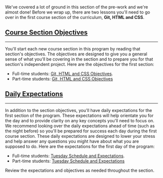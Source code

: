 We've covered a lot of ground in this section of the pre-work and we're almost done! Before we wrap up, there are two lessons you'll need to go over in the first course section of the curriculum, **Git, HTML and CSS**.

## [Course Section Objectives](#course-section-objectives)

---

You'll start each new course section in this program by reading that section's objectives. The objectives are designed to give you a general sense of what you'll be covering in the section and to prepare you for that section's independent project. Here are the objectives for the first section:

* Full-time students: [Git, HTML and CSS Objectives](https://new.learnhowtoprogram.com/lessons/git-html-and-css-objectives).
* Part-time students: [Git, HTML and CSS Objectives](https://new.learnhowtoprogram.com/lessons/git-html-and-css-objectives)

## [Daily Expectations](#daily-expectations)

---

In addition to the section objectives, you'll have daily expectations for the first section of the program. These expectations will help orientate you for the day and to provide clarity on any key concepts you'll need to focus on. We recommend looking over the daily expectations ahead of time (such as the night before) so you'll be prepared for success each day during the first course section. These daily expectations are designed to lower your stress and help answer any questions you might have about what you are supposed to do. Here are the expectations for the first day of the program: 

* Full-time students: [Tuesday Schedule and Expectations](https://new.learnhowtoprogram.com/introduction-to-programming/git-html-and-css/tuesday-schedule-and-expectations).
* Part-time students: [Tuesday Schedule and Expectations](https://new.learnhowtoprogram.com/introduction-to-programming-part-time/git-html-and-css/tuesday-schedule-and-expectations)

Review the expectations and objectives as needed throughout the section. 